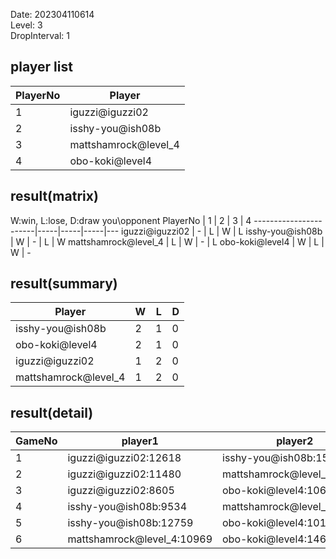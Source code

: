 Date: 202304110614  
Level: 3  
DropInterval: 1  
## player list
PlayerNo  |  Player
----------|----------------------
1         |  iguzzi@iguzzi02
2         |  isshy-you@ish08b
3         |  mattshamrock@level_4
4         |  obo-koki@level4
## result(matrix)
W:win, L:lose, D:draw
you\opponent PlayerNo  |  1  |  2  |  3  |  4
-----------------------|-----|-----|-----|---
iguzzi@iguzzi02        |  -  |  L  |  W  |  L
isshy-you@ish08b       |  W  |  -  |  L  |  W
mattshamrock@level_4   |  L  |  W  |  -  |  L
obo-koki@level4        |  W  |  L  |  W  |  -
## result(summary)
Player                |  W  |  L  |  D
----------------------|-----|-----|---
isshy-you@ish08b      |  2  |  1  |  0
obo-koki@level4       |  2  |  1  |  0
iguzzi@iguzzi02       |  1  |  2  |  0
mattshamrock@level_4  |  1  |  2  |  0
## result(detail)
GameNo  |  player1                     |  player2
--------|------------------------------|----------------------------
1       |  iguzzi@iguzzi02:12618       |  isshy-you@ish08b:15591
2       |  iguzzi@iguzzi02:11480       |  mattshamrock@level_4:11360
3       |  iguzzi@iguzzi02:8605        |  obo-koki@level4:10678
4       |  isshy-you@ish08b:9534       |  mattshamrock@level_4:11503
5       |  isshy-you@ish08b:12759      |  obo-koki@level4:10117
6       |  mattshamrock@level_4:10969  |  obo-koki@level4:14638
